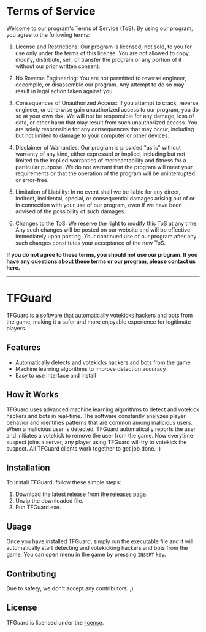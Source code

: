 # Terms of Service

Welcome to our program's Terms of Service (ToS). By using our program, you agree to the following terms:

1. License and Restrictions: Our program is licensed, not sold, to you for use only under the terms of this license. You are not allowed to copy, modify, distribute, sell, or transfer the program or any portion of it without our prior written consent.

2. No Reverse Engineering: You are not permitted to reverse engineer, decompile, or disassemble our program. Any attempt to do so may result in legal action taken against you.

3. Consequences of Unauthorized Access: If you attempt to crack, reverse engineer, or otherwise gain unauthorized access to our program, you do so at your own risk. We will not be responsible for any damage, loss of data, or other harm that may result from such unauthorized access. You are solely responsible for any consequences that may occur, including but not limited to damage to your computer or other devices.

4. Disclaimer of Warranties: Our program is provided "as is" without warranty of any kind, either expressed or implied, including but not limited to the implied warranties of merchantability and fitness for a particular purpose. We do not warrant that the program will meet your requirements or that the operation of the program will be uninterrupted or error-free.

5. Limitation of Liability: In no event shall we be liable for any direct, indirect, incidental, special, or consequential damages arising out of or in connection with your use of our program, even if we have been advised of the possibility of such damages. 

6. Changes to the ToS: We reserve the right to modify this ToS at any time. Any such changes will be posted on our website and will be effective immediately upon posting. Your continued use of our program after any such changes constitutes your acceptance of the new ToS.

**If you do not agree to these terms, you should not use our program. If you have any questions about these terms or our program, please contact us here.**

---------------------------------------------------------

# TFGuard

TFGuard is a software that automatically votekicks hackers and bots from the game, making it a safer and more enjoyable experience for legitimate players.

## Features

- Automatically detects and votekicks hackers and bots from the game
- Machine learning algorithms to improve detection accuracy
- Easy to use interface and install

## How it Works

TFGuard uses advanced machine learning algorithms to detect and votekick hackers and bots in real-time.
The software constantly analyzes player behavior and identifies patterns that are common among malicious users.
When a malicious user is detected, TFGuard automatically reports the user and initiates a votekick to remove the user from the game.
Now everytime suspect joins a server, any player using TFGuard will try to votekick the suspect.
All TFGuard clients work together to get job done. :)

## Installation

To install TFGuard, follow these simple steps:

1. Download the latest release from the [releases page](https://github.com/nullptrmachine/TFGuard/releases).
2. Unzip the downloaded file.
3. Run TFGuard.exe.

## Usage

Once you have installed TFGuard, simply run the executable file and it will automatically start detecting and votekicking hackers and bots from the game.
You can open menu in the game by pressing `INSERT` key.

## Contributing

Due to safety, we don't accept any contributors. ;)

## License

TFGuard is licensed under the [license](https://github.com/nullptrmachine/TFGuard/blob/main/LICENSE).
